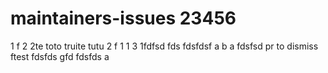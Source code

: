 # maintainers-issues 23456
1
f
2
2te
toto truite tutu
2
f
1
1
3
1fdfsd
fds
fdsfdsf
a
b
a
fdsfsd
pr to dismiss
ftest
fdsfds
gfd
fdsfds
a
